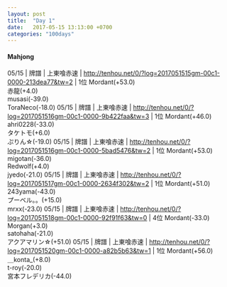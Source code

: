 ```yaml
---
layout: post
title:  "Day 1"
date:   2017-05-15 13:13:00 +0700
categories: "100days"
---
```


#### Mahjong

05/15 | 牌譜 | 上東喰赤速 | http://tenhou.net/0/?log=2017051515gm-00c1-0000-213dea77&tw=2 | 1位 Mordant(+53.0)<br/> 赤龍(+4.0)<br/> musasi(-39.0)<br/> ToraNeco(-18.0)
05/15 | 牌譜 | 上東喰赤速 | http://tenhou.net/0/?log=2017051516gm-00c1-0000-9b422faa&tw=3 | 1位 Mordant(+46.0)<br/> ahri0228(-33.0)<br/> タケトモ(+6.0)<br/> ぷりん☆(-19.0)
05/15 | 牌譜 | 上東喰赤速 | http://tenhou.net/0/?log=2017051516gm-00c1-0000-5bad5476&tw=2 | 1位 Mordant(+53.0)<br/> migotan(-36.0)<br/> Redwolf(+4.0)<br/> jyedo(-21.0)
05/15 | 牌譜 | 上東喰赤速 | http://tenhou.net/0/?log=2017051517gm-00c1-0000-2634f302&tw=2 | 1位 Mordant(+51.0)<br/> 243yama(-43.0)<br/> プーベル。。(+15.0)<br/> mrxx(-23.0)
05/15 | 牌譜 | 上東喰赤速 | http://tenhou.net/0/?log=2017051518gm-00c1-0000-92f91f63&tw=0 | 4位 Mordant(-33.0)<br/> Morgan(+3.0)<br/> satohaha(-21.0)<br/> アクアマリン☆(+51.0)
05/15 | 牌譜 | 上東喰赤速 | http://tenhou.net/0/?log=2017051520gm-00c1-0000-a82b5b63&tw=1 | 1位 Mordant(+56.0)<br/> ＿konta_(+8.0)<br/> t-roy(-20.0)<br/> 宮本フレデリカ(-44.0)
